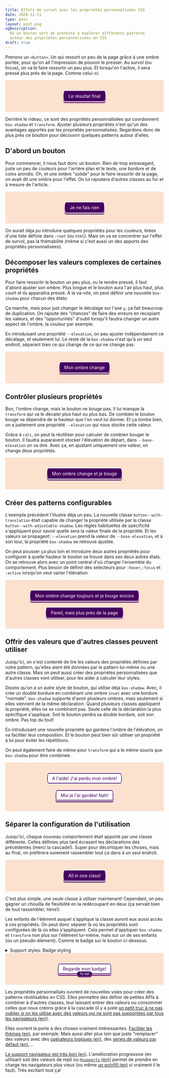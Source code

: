 ```yaml
---
title: Effets de survol avec les propriétés personnalisées CSS
date: 2020-11-11
type: post
layout: post.pug
ogDescription:
  Où un bouton sert de prétexte à explorer différents patterns
  autour des propriétés personnalisées en CSS
draft: true
---
```

<style class="d--none">
  .demo-content {
    background-color: #fbe1ce;
    padding: 2rem;
    text-align: center;
  }
</style>

Prenons un `<button>`. Un qui ressort un peu de la page grâce à une ombre portée, pour qu'on ait l'impression de pouvoir le presser. Au survol (ou focus), on va le faire ressortir un peu plus. Et lorsqu'on l'active, il sera pressé plus près de la page. Comme celui-ci:

<div class="demo demo--shallow demo--centered">
  <div class="demo-content">
    <button class="button button--with-elevation button--with-elevation__elevate">
      Le résultat final
    </button>
  </div>
</div>

Derrière le rideau, ce sont des propriétés personnalisées qui coordonnent `box-shadow` et `transform`. Ajuster plusieurs propriétés n'est qu'un des avantages apportés par les propriétés personnalisées. Regardons donc de plus près ce boutton pour découvrir quelques patterns autour d'elles.

D'abord un bouton
---

Pour commencer, il nous faut donc un bouton. Rien de trop extravagant, juste un peu de couleurs pour l'arrière plan et le texte, une bordure et de coins arondis. Oh, et une ombre "solide" pour le faire ressortir de la page, on avait dit une ombre pour l'effet. On lui rajoutera d'autres classes au fur et à mesure de l'article.

<style>
  /*
    Utiliser un classe permettra d'éviter
    de cibler tous les boutons de la page
  */
  .button {
    font: inherit;
    border-radius: 0.375rem / 50% ;
    background: #460160;
    color: white;
    border: solid 0.125rem white;
    padding: 0.5rem 1rem;
    box-shadow: 0 0.25rem 0 RGBA(70, 1, 96, 0.7);
  }
</style>

<div class="demo demo--shallow demo--centered">
  <div class="demo-content">
    <button class="button">Je ne fais rien</button>
  </div>
</div>

On aurait déja pu introduire quelques propriétés pour les couleurs, tirées d'une liste définie dans `:root` (ou `html`). Mais on va se concentrer sur l'effet de survol, pas la thémabilité (même si c'est aussi un des apports des propriétés personnalisées).

Décomposer les valeurs complexes de certaines propriétés
---

Pour faire ressortir le bouton un peu plus, ou le rendre pressé, il faut d'abord ajuster son ombre. Plus longue et le bouton aura l'air plus haut, plus court et ils apparaitra pressé. À la va-vite, on peut définir une nouvelle `box-shadow` pour chacun des états:

<style>
  .button--with-static-adjustable-shadows:hover,
  .button--with-static-adjustable-shadows:focus {
    box-shadow: 0 0.375rem 0 RGBA(70, 1, 96, 0.7);
  }

  .button--with-static-adjustable-shadows:active {
    box-shadow: 0 0.125rem 0 RGBA(70, 1, 96, 0.7);
  }
</style>

Ça marche, mais pour just changer le décalage sur l'axe `y`, ça fait beaucoup de duplication. On rajoute des "chances" de faire des erreurs en recopiant les valeurs, et des "opportunités" d'oubli lorsqu'il faudra changer un autre aspect de l'ombre, la couleur par exemple.

En introduisant une propriété `--elevation`, on peu ajuster indépendament ce décalage, et seulement lui. Le reste de la `box-shadow` n'est qu'à un seul endroit, séparant bien ce qui change de ce qui ne change pas.

<style>
  .button--with-adjustable-shadows {
    --elevation: 0.25rem;
    box-shadow: 0 var(--elevation) 0 RGBA(70, 1, 96, 0.7);
  }

  .button--with-adjustable-shadows:hover,
  .button--with-adjustable-shadows:focus {
    --elevation: 0.375rem;
  }

  .button--with-adjustable-shadows:active {
    --elevation: 0.125rem;
  }
</style>

<div class="demo demo--shallow demo--centered">
  <div class="demo-content">
    <button class="button button--with-adjustable-shadows">Mon ombre change</button>
  </div>
</div>

Contrôler plusieurs propriétés
---

Bon, l'ombre change, mais le bouton ne bouge pas. Il lui manque la `transform` qui va le décaler plus haut ou plus bas. De combien le bouton bouge va dépendre de la hauteur que l'on veut lui donner. Et ça tombe bien, on a justement une propriété `--elevation` qui nous stocke cette valeur.

Grâce à `calc`, on peut la réutiliser pour calculer de combien bouger le bouton. Il faudra auparavent stocker l'élévation de départ, dans `--base-elevation` on va dire. Avec ça, en ajustant uniquement une valeur, on change deux propriétés.

<style>
  .button--with-translation {
    --base-elevation: 0.25rem;
    --elevation: var(--base-elevation);
    transform: translateY(calc(var(--base-elevation) - var(--elevation)));
  }
</style>

<div class="demo demo--shallow demo--centered">
  <div class="demo-content">
    <button class="button button--with-adjustable-shadows button--with-translation">Mon ombre change et je bouge</button>
  </div>
</div>

Créer des patterns configurables
---

L'exemple précédent l'illustre déja un peu. La nouvelle classe `button--with-translation` était capable de changer la propriété  utilisée par la classe `button--with-adjustable-shadow`. Les règles habituelles de spécificité s'appliquent pour savoir quelle sera la valeur finale de la propriété. Et les valeurs se propagent:
`--elevation` prend la valeur de `--base-elevation`, et à son tour, la propriété `box-shadow` se retrouve ajustée.

On peut pousser ça plus loin et introduire deux autres propriétés pour configurer à quelle hauteur le bouton se trouve dans ses deux autres états. On se retrouve alors avec un point central d'où changer l'ensemble du comportement. Plus besoin de définir des selecteurs pour `:hover`,`:focus` et `:active` lorsqu'on veut varier l'élévation.

<style>
  .button--configurable {
    --base-elevation: 0.25rem;
    --up-elevation: 0.375rem;
    --down-elevation: 0.125rem;
  }

  .button--configurable:hover,
  .button--configurable:focus {
    --elevation: var(--up-elevation);
  }

  .button--configurable:active {
    --elevation: var(--down-elevation);
  }

  .button--configurable-low {
    --base-elevation: 0.125rem;
    --up-elevation: 0.1875rem;
    --down-elevation: 0.0625rem;
  }
</style>

<div class="demo demo--shallow demo--centered">
  <div class="demo-content">
    <button class="button button--with-adjustable-shadows button--with-translation">Mon ombre change toujours et je bouge encore</button>
    <br><br>
    <button class="button button--with-adjustable-shadows button--with-translation button--configurable button--configurable-low">Pareil, mais plus près de la page</button>
  </div>
</div>

Offrir des valeurs que d'autres classes peuvent utiliser
---

Jusqu'ici, on s'est contenté de lire les valeurs des propriétés définies par notre pattern, qu'elles aient été données par le pattern lui-même ou une autre classe. Mais on peut aussi créer des propriétés personnalisées que d'autres classes vont utiliser, pour les aider à calculer leur styles.

Disons qu'on a un autre style de bouton, qui utilise déja `box-shadow`. Avec, il crée un double bordure en combinant une ombre `inset` avec une bordure "normale". `box-shadow` supporte d'avoir plusieurs ombres, mais seulement si elles viennent de la même déclaration. Quand plusieurs classes appliquent la propriété, elles ne se combinent pas. Seule celle de la déclaration la plus spécifique s'applique. Soit le bouton perdra sa double bordure, soit son ombre. Pas top du tout!

En introduisant une nouvelle propriété qui gardera l'ombre de l'élévation, on va faciliter leur composition. Et le bouton peut bien sûr utiliser un propriété à lui pour éviter les répétitions.

On peut également faire de même pour `transform` qui a le même soucis que `box-shadow` pour être combinée.

<style>
  .button--secondary {
    --shadow-inset: inset 0 0 0 0.125rem #460160;
    box-shadow: var(--shadow-inset);
    background: white;
    color: #460160;
  }

  .button--with-composable-shadow {
    --shadow-elevation: 0 var(--elevation) 0 RGBA(70, 1, 96, 0.7);
    box-shadow: var(--shadow-elevation);
  }

  .button--with-composable-transform {
    --transform-elevation: translateY(calc(var(--base-elevation) - var(--elevation)));
    transform: var(--transform-elevation);
  }

  .button--secondary.button--with-composable-shadow {
    box-shadow: var(--shadow-inset), var(--shadow-elevation);
  }
</style>

<div class="demo demo--shallow demo--centered">
  <div class="demo-content">
    <button class="button button--secondary button--with-adjustable-shadows button--with-translation">A l'aide! J'ai perdu mon ombre!</button>
    <br><br>
    <button class="button button--secondary button--with-adjustable-shadows button--with-composable-shadow button--with-composable-transform button--with-translation">
    Moi je l'ai gardée! Nah!
    </button>
  </div>
</div>

Séparer la configuration de l'utilisation
---

Jusqu'ici, chaque nouveau comportement était apporté par une classe différente. Celles définies plus tard écrasant les déclarations des précédentes (merci la cascade!). Super pour décortiquer les choses, mais au final, on préférera surement rassembler tout ça dans à un seul endroit.

<style>
  .button--fancy {
    /*La configuration du pattern*/
    --base-elevation: 0.25rem;
    --up-elevation: 0.375rem;
    --down-elevation: 0.125rem;

    /*La propriété qui change `box-shadow` et `transform`*/
    --elevation: var(--base-elevation);

    /*Des variables pour aider à composer l'ombre et la transformation*/
    --shadow-elevation: 0 var(--elevation) 0 RGBA(70, 1, 96, 0.7);
    --transform-elevation: translateY(calc(var(--base-elevation) - var(--elevation)));

    /*L'application avec les propriétés CSS*/
    box-shadow: var(--shadow-elevation);
    transform: var(--transform-elevation);
  }

  /*Les changements pour les différents états*/
  .button--fancy:hover,
  .button--fancy:focus {
    --elevation: var(--up-elevation);
  }

  .button--fancy:active {
    --elevation: var(--down-elevation);
  }

  /*Et n'oublions pas la combinaison avec l'autre bouton*/
  .button--secondary.button--fancy {
    box-shadow: var(--shadow-inset), var(--shadow-elevation);
  }
</style>

<div class="demo demo--shallow demo--centered">
  <div class="demo-content">
    <button class="button button--fancy">All in one class!</button>
  </div>
</div>

C'est plus simple, une seule classe à utiliser maintenant! Cependant, on peu gagner un chouilla de flexibilité en la redécoupant en deux (ça servait bien de tout rassembler, tiens!).

Les enfants de l'élément auquel s'applique la classe auront eux aussi accès à ces propriétés. On peut donc séparer là où les propriétés sont configurées de là où elles s'appliquent. Cela permet d'appliquer `box-shadow` et `transform` non plus sur l'élément lui-même, mais sur un de ses enfants (ou un pseudo-élément). Comme le badge sur le bouton ci-dessous.

<style>
  .button--with-elevation {
    /*La configuration du pattern*/
    --base-elevation: 0.25rem;
    --up-elevation: 0.375rem;
    --down-elevation: 0.125rem;

    /*La propriété qui change `box-shadow` et `transform`*/
    --elevation: var(--base-elevation);

    /*Des variables pour aider à composer l'ombre et la transformation*/
    /*Couleur sans transparence pour éviter que les opacités ne se composent*/
    --shadow-elevation: 0 var(--elevation) 0 #853D84;
    --transform-elevation: translateY(calc(var(--base-elevation) - var(--elevation)));
  }

  /*Les changements pour les différents états*/
  .button--with-elevation:hover,
  .button--with-elevation:focus {
    --elevation: var(--up-elevation);
  }

  .button--with-elevation:active {
    --elevation: var(--down-elevation);
  }

  /*The trigger for actually lifting the button*/
  .button--with-elevation__elevate {
    box-shadow: var(--shadow-elevation);
    transform: var(--transform-elevation);
  }

  /*Et n'oublions pas la combinaison avec l'autre bouton*/
  .button--with-elevation__elevate.button--secondary {
    box-shadow: var(--shadow-inset), var(--shadow-elevation);
  }
</style>
<details class="column--expanded hljs">
  <summary class="code-like">Support styles: Badge styling</summary>

  <style>
.button--with-badge {
  position: relative;
}

.button--with-badge__badge {
  position: absolute;
  top: 100%;
  left: 0;
  right: 0;
  max-width: max-content;
  margin-left: auto;
  margin-right: auto;
  margin-top: -0.75em;
  font-size: 0.75em;
  padding: 0.125em 0.75em;
  background-color: #460160;
  color: white;
  border-radius: 9999px;
}
  </style>

</details>

<div class="demo demo--shallow demo--centered">
  <div class="demo-content">
    <button class="button button--with-badge button--secondary button--with-elevation button--with-elevation__elevate">
      <span>Regarde mon badge!</span>
      <span class="button--with-badge__badge button--with-elevation__elevate">Ta-da!</span>
    </button>
  </div>
</div>

Les propriétés personnalisés ouvrent de nouvelles voies pour créer des patterns réutilisables en CSS. Elles permettre des définir de petites APIs à combiner à d'autres classes, leur laissant entrer des valeurs ou consommer celles que nous créons grâce à la cascade (il y a juste [un petit truc à ne pas oublier si on les utilise avec des valeurs qui ne sont pas supportées par tous les navigateurs (en)][css-custom-props-gotcha]).

Elles ouvrent la porte à des choses vraiment intéressantes. [Faciliter les thèmes (en)][css-custom-props-theming], par exemple. Mais aussi aller plus loin que juste "remplacer" des valeurs avec des [opérateurs logiques (en)][css-custom-props-logical], des [séries de valeurs par défaut (en)][css-custom-props-stacks],...

[Le support navigateur est très bon (en)][css-custom-props-browser-support]. L'amélioration progressive (en utilisant soit des valeurs de repli ou [`@supports` (en)][css-custom-props-support]) permet de prendre en charge les navigateurs plus vieux (ou même [un polyfill (en)][css-custom-props-polyfill] si vraiment il le faut). Très excitant tout ça!

[css-custom-props-logical]: https://css-tricks.com/logical-operations-with-css-variables/
[css-custom-props-stacks]: https://css-tricks.com/using-custom-property-stacks-to-tame-the-cascade/
[css-custom-props-browser-support]: https://caniuse.com/css-variables
[css-custom-props-polyfill]: https://github.com/nuxodin/ie11CustomProperties
[css-custom-props-support]: https://stackoverflow.com/a/38012166
[css-custom-props-theming]: https://csswizardry.com/2016/10/pragmatic-practical-progressive-theming-with-custom-properties/
[css-custom-props-gotcha]: https://adactio.com/journal/16993
